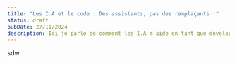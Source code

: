 ```yaml
---
title: "Les I.A et le code : Des assistants, pas des remplaçants !"
status: draft
pubDate: 27/11/2024
description: Ici je parle de comment les I.A m'aide en tant que développeur.
---
```

sdw
